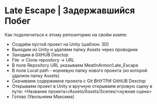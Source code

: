 # Late Escape | Задержавшийся Побег
Как подключиться к этому репозиторию на своём компе:
- Создаём пустой проект на Unity (шаблон: 3D)
- Выходим из Unity и удаляем папку Assets через проводник
- Заходим в GitHUB Desctop
- File -> Clone repository -> URL
- В поле Repository URL указываем MeatInArmor/Late_Escape
- В поле Local path - корневую папку нового проекта (из которой удалили папку Assets)
- Скачиваем содержимое проекта с Git ВНУТРИ GitHUB Desctop
- Открываем проект в Unity и вручную открываем игровую сцену в пути: <Название проекта>/Assets/Assets/Scenes/<нужная сцена>
- Готово
(Увольняем Максима)
